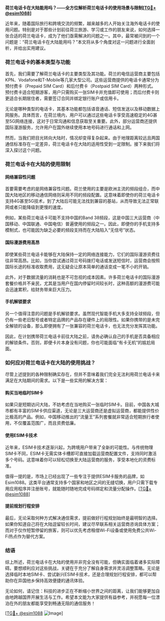 **荷兰电话卡在大陆能用吗？——全方位解析荷兰电话卡的使用场景与限制[[TG💪+ @esim1088](https://t.me/s/esim1088)]**

近年来，随着国际旅行和跨境交流的频繁，越来越多的人开始关注海外电话卡的使用问题。特别是对于那些计划前往荷兰旅游、学习或工作的朋友来说，如何选择一张合适的荷兰电话卡，成为了他们亟需解决的问题之一。其中，最常被问到的一个问题是：“荷兰电话卡在大陆能用吗？”本文将从多个角度对这一问题进行全面剖析，并给出实用建议。

### 荷兰电话卡的基本类型与功能

首先，我们需要了解荷兰电话卡的主要类型及其功能。荷兰的电信运营商主要包括KPN、Vodafone和T-Mobile等几家大型公司。这些运营商提供的电话卡通常分为预付费卡（Prepaid SIM Card）和后付费卡（Postpaid SIM Card）两种形式。预付费卡适合短期游客，用户只需购买一张SIM卡并充值即可使用；而后付费卡则更适合长期居住者，需要签订合同并绑定银行账户或信用卡。

无论是哪种类型的电话卡，其基本功能都包括语音通话、短信发送以及移动数据上网服务。具体而言，在荷兰境内，用户可以通过这些电话卡享受高速稳定的4G甚至5G网络连接，这对于日常沟通和信息获取至关重要。此外，部分运营商还提供国际漫游服务，允许用户在国外继续使用本地号码进行通话和上网。

然而，当我们把目光转向大陆时，情况却变得复杂起来。由于地理距离较远且两国通信标准存在一定差异，荷兰电话卡在大陆的适用性受到一定限制。接下来我们将深入探讨这个问题。

### 荷兰电话卡在大陆的使用限制

#### 网络兼容性问题

首要需要考虑的是网络兼容性问题。荷兰使用的主要是欧洲主流的频段组合，而中国大陆地区的移动通信网络则采用不同的频段配置。这意味着即使你的荷兰电话卡支持4G甚至5G技术，到了大陆后可能无法找到兼容的基站，从而导致无法正常联网或者只能降级到更慢的速度。

例如，某些荷兰电话卡可能不支持中国的Band 38频段，这是中国三大运营商（中国移动、中国联通、中国电信）普遍使用的频段之一。因此，即便你的手机支持多模制式，也可能因为缺乏必要的频段支持而在大陆陷入“无信号”状态。

#### 国际漫游费用高昂

即使某些荷兰电话卡能够在大陆保持一定的网络连接能力，它们的国际漫游资费往往非常高昂。比如，当你尝试通过荷兰号码拨打电话或发送短信时，运营商会按照国际长途的标准收取费用，这无疑会让原本简单的通话变成一笔不小的开销。

此外，对于数据流量的消耗也是不可忽视的成本因素。许多荷兰电话卡的国际漫游套餐价格并不亲民，尤其是当用户在国内停留时间较长时，这种高额的漫游费可能会迅速累积，给财务带来巨大压力。

#### 手机解锁要求

另一个值得注意的问题是手机解锁要求。虽然现代智能手机大多支持全球频段，但仍有一些老旧型号或者特定品牌的产品存在硬件上的局限性。如果你携带的是未完全解锁的设备，那么即便拥有了一张兼容的荷兰电话卡，也无法充分发挥其功能。

因此，在计划携带荷兰电话卡前往大陆之前，请务必确认自己的手机是否具备相应的解锁条件。否则，即便卡片本身没有问题，你也可能面临“有卡无机”的尴尬局面。

### 如何应对荷兰电话卡在大陆的使用挑战？

尽管上述提到的各种限制确实存在，但并不意味着我们完全无法利用荷兰电话卡来满足在大陆期间的需求。以下是一些实用的解决方案：

#### 购买当地临时SIM卡

如果只是短期访问大陆，不妨考虑在当地购买一张临时SIM卡。目前，中国各大城市都有丰富的SIM卡供应渠道，无论是三大运营商还是虚拟运营商，都能提供性价比极高的产品。例如，中国移动推出的“流量王”系列套餐就非常适合短期旅行者使用，不仅覆盖范围广，而且资费低廉。

#### 使用ESIM卡技术

近年来，ESIM卡技术逐渐兴起，为跨境用户带来了全新的可能性。与传统物理SIM卡不同，ESIM卡无需实体卡槽即可直接加载运营商配置文件，支持同时激活多个号码。这意味着你可以轻松切换至大陆运营商的服务，享受本地化的资费标准。

值得一提的是，市场上已经出现了一些专注于提供ESIM卡服务的品牌，如Esim1088。这类平台通常支持多个国家和地区之间的无缝切换，用户只需下载专用应用程序并注册账号，就能随时随地完成号码绑定和流量分配操作。[[TG💪+ @esim1088](https://t.me/s/esim1088)]

#### 提前规划行程安排

最后，无论采取何种方式解决通信需求，提前做好行程规划始终是最明智的选择。如果你知道自己将在大陆逗留较长时间，建议尽早联系相关运营商咨询具体方案；而对于仅作短暂停留的旅客，则可以优先考虑租借Wi-Fi设备或使用免费公共Wi-Fi热点作为替代方案。

### 结语

综上所述，荷兰电话卡在大陆的使用并非完全没有可能，但确实面临着诸多实际障碍。要想顺利应对这些挑战，关键在于充分了解自身需求并灵活调整策略。无论是选择临时本地SIM卡、尝试新兴ESIM卡技术，还是合理规划行程安排，都可以帮助你在异国他乡保持高效便捷的通讯体验。

无论如何，请记住：科技的进步正在不断缩小世界之间的距离，让我们能够更加自由地跨越国界开展生活与工作。希望本文能为大家提供有益参考，并祝愿每一位漂泊在外的朋友都能享受到畅通无阻的通信服务！

[[TG💪+ @esim1088](https://t.me/s/esim1088) ![Image](https://i.postimg.cc/4NQfJmqS/Snipaste-2025-05-13-00-14-12.png)]